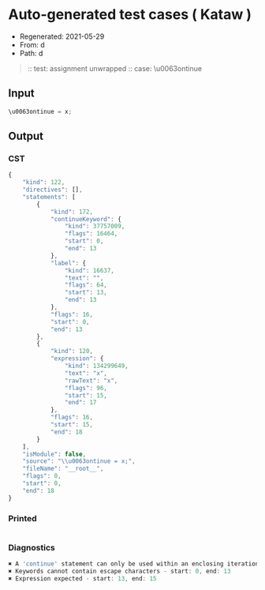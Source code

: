 # Auto-generated test cases ( Kataw )
- Regenerated: 2021-05-29
- From: d
- Path: d
> :: test: assignment unwrapped
> :: case: \u0063ontinue
## Input

`````js
\u0063ontinue = x;
`````
## Output

### CST

```javascript
{
    "kind": 122,
    "directives": [],
    "statements": [
        {
            "kind": 172,
            "continueKeyword": {
                "kind": 37757009,
                "flags": 16464,
                "start": 0,
                "end": 13
            },
            "label": {
                "kind": 16637,
                "text": "",
                "flags": 64,
                "start": 13,
                "end": 13
            },
            "flags": 16,
            "start": 0,
            "end": 13
        },
        {
            "kind": 120,
            "expression": {
                "kind": 134299649,
                "text": "x",
                "rawText": "x",
                "flags": 96,
                "start": 15,
                "end": 17
            },
            "flags": 16,
            "start": 15,
            "end": 18
        }
    ],
    "isModule": false,
    "source": "\\u0063ontinue = x;",
    "fileName": "__root__",
    "flags": 0,
    "start": 0,
    "end": 18
}
```

### Printed

```javascript

```

### Diagnostics

```javascript
✖ A 'continue' statement can only be used within an enclosing iteration statement. - start: 0, end: 13
✖ Keywords cannot contain escape characters - start: 0, end: 13
✖ Expression expected - start: 13, end: 15

```

